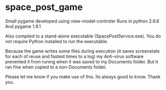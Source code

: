 # space_post_game
Small pygame developed using view-model-controler
Runs in python 2.6.6
And pygame 1.9.1

Also compiled to a stand-alone executable (SpacePostService.exe). You do not require Python installed to run the executable.

Because the game writes some files during execution (it saves screenstate for each of reuse and fastest times to a log) my Anti-virus software prevented it from runing when it was saved to my Documents folder. But it ran fine when copied to a non-Documents folder.

Please let me know if you make use of this. Its always good to know. Thank you. 
